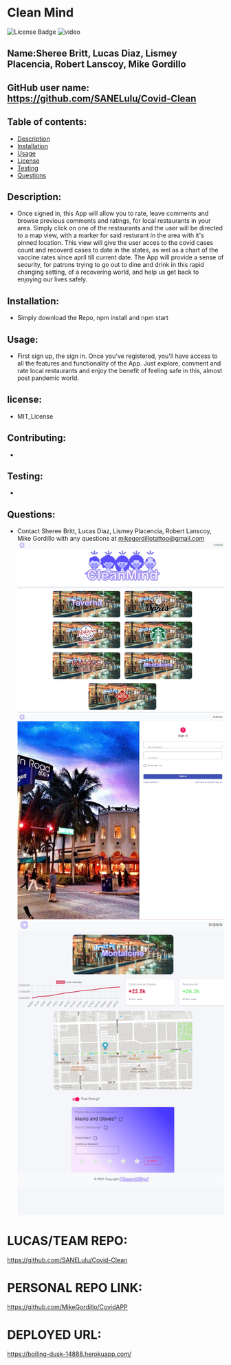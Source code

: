 # Clean Mind

![License Badge](https://img.shields.io/static/v1?label=License&message=MIT_License&color=blue)
![video](./client/src/assets/appsample.gif)

## Name:Sheree Britt, Lucas Diaz, Lismey Placencia, Robert Lanscoy, Mike Gordillo

## GitHub user name: https://github.com/SANELulu/Covid-Clean

## Table of contents:

- [Description](#description)
- [Installation](#Installation)
- [Usage](#usage)
- [License](#license)
- [Testing](#testing)
- [Questions](#questions)

## Description:

- Once signed in, this App will allow you to rate, leave comments and browse previous comments and ratings, for local restaurants in your area. Simply click on one of the restaurants and the user will be directed to a map view, with a marker for said resturant in the area with it's pinned location. This view will give the user acces to the covid cases count and recoverd cases to date in the states, as wel as a chart of the vaccine rates since april till current date. The App will provide a sense of security, for patrons trying to go out to dine and drink in this rapid changing setting, of a recovering world, and help us get back to enjoying our lives safely.

## Installation:

- Simply download the Repo, npm install and npm start

## Usage:

- First sign up, the sign in. Once you've registered, you'll have access to all the features and functionality of the App. Just explore, comment and rate local restaurants and enjoy the benefit of feeling safe in this, almost post pandemic world.

## license:

- MIT_License

## Contributing:

-

## Testing:

-

## Questions:

- Contact Sheree Britt, Lucas Diaz, Lismey Placencia, Robert Lanscoy, Mike Gordillo with any questions at mikegordillotattoo@gmail.com
  ![screenshot](./client/src/assets/app1.png)
  ![screenshot](./client/src/assets/app2.png)
  ![screenshot](./client/src/assets/app3.png)

# LUCAS/TEAM REPO:
https://github.com/SANELulu/Covid-Clean

# PERSONAL REPO LINK:
https://github.com/MikeGordillo/CovidAPP

# DEPLOYED URL:
https://boiling-dusk-14888.herokuapp.com/